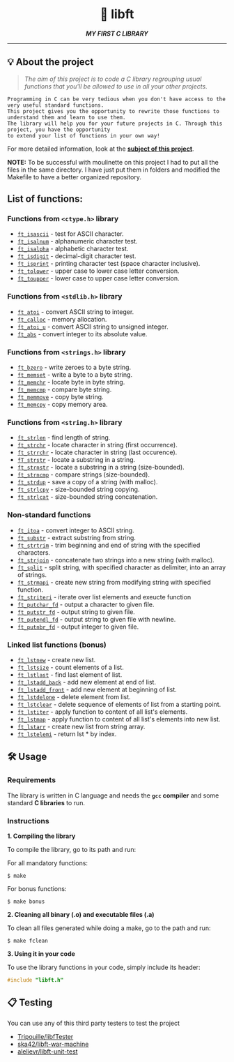 <h1 align="center">
	🧰 libft
</h1>

<p align="center">
	<b><i>MY FIRST C LIBRARY</i></b><br>
</p>

---

## 💡 About the project

> _The aim of this project is to code a C library regrouping usual functions that you'll be allowed to use in all your other projects._

	Programming in C can be very tedious when you don't have access to the very useful standard functions.
	This project gives you the opportunity to rewrite those functions to understand them and learn to use them.
	The library will help you for your future projects in C. Through this project, you have the opportunity
	to extend your list of functions in your own way!

For more detailed information, look at the [**subject of this project**](https://github.com/Surfi89/42cursus/tree/main/Subject%20PDFs).

**NOTE:** To be successful with moulinette on this project I had to put all the files in the same directory.
I have just put them in folders and modified the Makefile to have a better organized repository.

## List of functions:

### Functions from `<ctype.h>` library

* [`ft_isascii`](srcs/ft_isascii.c)			- test for ASCII character.
* [`ft_isalnum`](srcs/ft_isalnum.c)			- alphanumeric character test.
* [`ft_isalpha`](srcs/ft_isalpha.c)			- alphabetic character test.
* [`ft_isdigit`](srcs/ft_isdigit.c)			- decimal-digit character test.
* [`ft_isprint`](srcs/ft_isprint.c)			- printing character test (space character inclusive).
* [`ft_tolower`](srcs/ft_tolower.c)			- upper case to lower case letter conversion.
* [`ft_toupper`](srcs/ft_toupper.c)			- lower case to upper case letter conversion.

### Functions from `<stdlib.h>` library

* [`ft_atoi`](srcs/ft_atoi.c)		- convert ASCII string to integer.
* [`ft_calloc`](srcs/ft_calloc.c)	- memory allocation.
* [`ft_atoi_u`](srcs/ft_atoi_u.c)	- convert ASCII string to unsigned integer.
* [`ft_abs`](srcs/ft_abs.c)			- convert integer to its absolute value.

### Functions from `<strings.h>` library

* [`ft_bzero`](srcs/ft_bzero.c)					- write zeroes to a byte string.
* [`ft_memset`](srcs/ft_memset.c)				- write a byte to a byte string.
* [`ft_memchr`](srcs/ft_memchr.c)				- locate byte in byte string.
* [`ft_memcmp`](srcs/ft_memcmp.c)				- compare byte string.
* [`ft_memmove`](srcs/ft_memmove.c)				- copy byte string.
* [`ft_memcpy`](srcs/ft_memcpy.c)				- copy memory area.

### Functions from `<string.h>` library

* [`ft_strlen`](srcs/ft_strlen.c)				- find length of string.
* [`ft_strchr`](srcs/ft_strchr.c)				- locate character in string (first occurrence).
* [`ft_strrchr`](srcs/ft_strrchr.c)				- locate character in string (last occurence).
* [`fT_strstr`](srcs/ft_strstr.c)				- locate a substring in a string.
* [`ft_strnstr`](srcs/ft_strnstr.c)				- locate a substring in a string (size-bounded).
* [`ft_strncmp`](srcs/ft_strncmp.c) 			- compare strings (size-bounded).
* [`ft_strdup`](srcs/ft_strdup.c)				- save a copy of a string (with malloc).
* [`ft_strlcpy`](srcs/ft_strlcpy.c)				- size-bounded string copying.
* [`ft_strlcat`](srcs/ft_strlcat.c)				- size-bounded string concatenation.

### Non-standard functions

* [`ft_itoa`](srcs/ft_itoa.c)					- convert integer to ASCII string.
* [`ft_substr`](srcs/ft_substr.c)				- extract substring from string.
* [`ft_strtrim`](srcs/ft_strtrim.c)				- trim beginning and end of string with the specified characters.
* [`ft_strjoin`](srcs/ft_strjoin.c)				- concatenate two strings into a new string (with malloc).
* [`ft_split`](srcs/ft_split.c)					- split string, with specified character as delimiter, into an array of strings.
* [`ft_strmapi`](srcs/ft_strmapi.c)				- create new string from modifying string with specified function.
* [`ft_striteri`](srcs/ft_striteri.c)			- iterate over list elements and exeucte function 
* [`ft_putchar_fd`](srcs/ft_putchar_fd.c)		- output a character to given file.
* [`ft_putstr_fd`](srcs/ft_putstr_fd.c)			- output string to given file.
* [`ft_putendl_fd`](srcs/ft_putendl_fd.c)		- output string to given file with newline.
* [`ft_putnbr_fd`](srcs/ft_putnbr_fd.c)			- output integer to given file.

### Linked list functions (bonus)

* [`ft_lstnew`](srcs/ft_lstnew.c)				- create new list.
* [`ft_lstsize`](srcs/ft_lstsize.c)				- count elements of a list.
* [`ft_lstlast`](srcs/ft_lstlast.c)				- find last element of list.
* [`ft_lstadd_back`](srcs/ft_lstadd_back.c)		- add new element at end of list.
* [`ft_lstadd_front`](srcs/ft_lstadd_front.c)	- add new element at beginning of list.
* [`ft_lstdelone`](srcs/ft_lstdelone.c)			- delete element from list.
* [`ft_lstclear`](srcs/ft_lstclear.c)			- delete sequence of elements of list from a starting point.
* [`ft_lstiter`](srcs/ft_lstiter.c)				- apply function to content of all list's elements.
* [`ft_lstmap`](srcs/ft_lstmap.c)				- apply function to content of all list's elements into new list.
* [`ft_lstarr`](srcs/ft_lstarr.c)				- create new list from string array.
* [`ft_lstelemi`](srcs/ft_lstelemi.c)			- return lst * by index.

## 🛠️ Usage

### Requirements

The library is written in C language and needs the **`gcc` compiler** and some standard **C libraries** to run.

### Instructions

**1. Compiling the library**

To compile the library, go to its path and run:

For all mandatory functions:

```shell
$ make
```

For bonus functions:

```shell
$ make bonus
```

**2. Cleaning all binary (.o) and executable files (.a)**

To clean all files generated while doing a make, go to the path and run:

```shell
$ make fclean
```

**3. Using it in your code**

To use the library functions in your code, simply include its header:

```C
#include "libft.h"
```

## 📋 Testing

You can use any of this third party testers to test the project


* [Tripouille/libfTester](https://github.com/Tripouille/libftTester)
* [ska42/libft-war-machine](https://github.com/ska42/libft-war-machine)
* [alelievr/libft-unit-test](https://github.com/alelievr/libft-unit-test)
